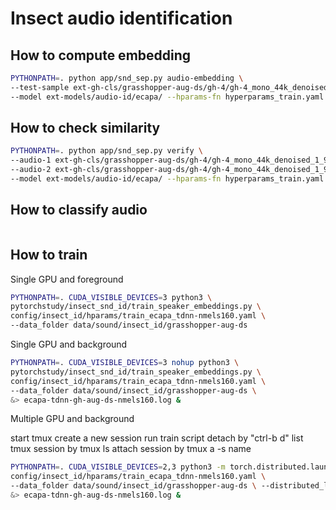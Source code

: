 # Insect audio identification

## How to compute embedding

```sh
PYTHONPATH=. python app/snd_sep.py audio-embedding \
--test-sample ext-gh-cls/grasshopper-aug-ds/gh-4/gh-4_mono_44k_denoised_1_9.wav \
--model ext-models/audio-id/ecapa/ --hparams-fn hyperparams_train.yaml
```

## How to check similarity

```sh
PYTHONPATH=. python app/snd_sep.py verify \
--audio-1 ext-gh-cls/grasshopper-aug-ds/gh-4/gh-4_mono_44k_denoised_1_9.wav \
--audio-2 ext-gh-cls/grasshopper-aug-ds/gh-4/gh-4_mono_44k_denoised_1_9.wav \
--model ext-models/audio-id/ecapa/ --hparams-fn hyperparams_train.yaml
```

## How to classify audio

```sh

```

## How to train

Single GPU and foreground

```sh
PYTHONPATH=. CUDA_VISIBLE_DEVICES=3 python3 \
pytorchstudy/insect_snd_id/train_speaker_embeddings.py \
config/insect_id/hparams/train_ecapa_tdnn-nmels160.yaml \
--data_folder data/sound/insect_id/grasshopper-aug-ds
```

Single GPU and background

```sh
PYTHONPATH=. CUDA_VISIBLE_DEVICES=3 nohup python3 \
pytorchstudy/insect_snd_id/train_speaker_embeddings.py \
config/insect_id/hparams/train_ecapa_tdnn-nmels160.yaml \
--data_folder data/sound/insect_id/grasshopper-aug-ds \
&> ecapa-tdnn-gh-aug-ds-nmels160.log &
```

Multiple GPU and background

start tmux
create a new session
run train script
detach by "ctrl-b d"
list tmux session by tmux ls
attach session by tmux a -s name

```sh
PYTHONPATH=. CUDA_VISIBLE_DEVICES=2,3 python3 -m torch.distributed.launch \ --nproc_per_node=2 pytorchstudy/insect_snd_id/train_speaker_embeddings.py \
config/insect_id/hparams/train_ecapa_tdnn-nmels160.yaml \
--data_folder data/sound/insect_id/grasshopper-aug-ds \ --distributed_launch --distributed_backend='nccl' \
&> ecapa-tdnn-gh-aug-ds-nmels160.log &
```
